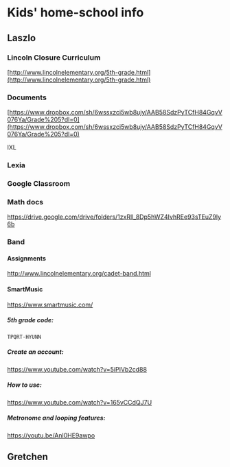 
# Kids' home-school info

## Laszlo

### Lincoln Closure Curriculum

[http://www.lincolnelementary.org/5th-grade.html](http://www.lincolnelementary.org/5th-grade.html)


### Documents

[https://www.dropbox.com/sh/6wssxzci5wb8ujy/AAB58SdzPyTCfH84GqvV076Ya/Grade%205?dl=0](https://www.dropbox.com/sh/6wssxzci5wb8ujy/AAB58SdzPyTCfH84GqvV076Ya/Grade%205?dl=0)


IXL
### Lexia
### Google Classroom
### Math docs
https://drive.google.com/drive/folders/1zxRll_8Dp5hWZ4IvhREe93sTEuZ9ly6b
### Band
#### Assignments
http://www.lincolnelementary.org/cadet-band.html

#### SmartMusic
https://www.smartmusic.com/
##### 5th grade code:
```
TPQRT-HYUNN
```
##### Create an account:
https://www.youtube.com/watch?v=5iPIVb2cd88
##### How to use:
https://www.youtube.com/watch?v=165vCCdQJ7U
##### Metronome and looping features:
https://youtu.be/Anl0HE9awpo


## Gretchen
